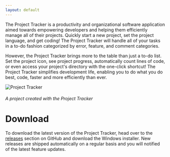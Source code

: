 ```yaml
---
layout: default
---
```

The Project Tracker is a productivity and organizational software application aimed towards empowering developers and helping them efficiently manage all of their projects. Quickly start a new project, set the project language, and get coding! The Project Tracker will handle all of your tasks in a to-do fashion categorized by error, feature, and comment categories.

However, the Project Tracker brings more to the table than just a to-do list. Set the project icon, see project progress, automatically count lines of code, or even access your project's directory with the one-click shortcut! The Project Tracker simplifies development life, enabling you to do what you do best, code, faster and more efficiently than ever.

![Project Tracker](https://i.imgur.com/ujRfXdm.png)
###### A project created with the Project Tracker

# Download

To download the latest version of the Project Tracker, head over to the [releases](https://github.com/CyanCoding/Project-Tracker/releases) section on GitHub and download the Windows installer. New releases are shipped automatically on a regular basis and you will notified of the latest feature updates.

